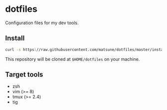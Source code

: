 # dotfiles
Configuration files for my dev tools.

## Install
```sh
curl -s https://raw.githubusercontent.com/matsune/dotfiles/master/install.sh | sh
```
This repository will be cloned at `$HOME/dotfiles` on your machine.

## Target tools
- zsh
- vim (>= 8)
- tmux (>= 2.4)
- tig

